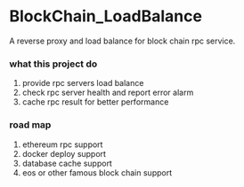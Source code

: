 # BlockChain_LoadBalance

A reverse proxy and load balance for block chain rpc service.

### what this project do
1. provide rpc servers load balance
2. check rpc server health and report error alarm
3. cache rpc result for better performance

### road map
1. ethereum rpc support
2. docker deploy support
3. database cache support
4. eos or other famous block chain support




